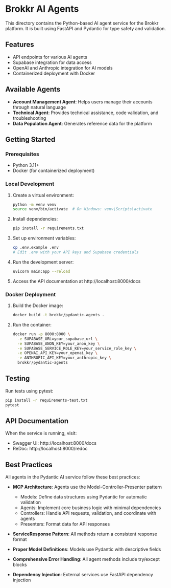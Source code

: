 # Brokkr AI Agents

This directory contains the Python-based AI agent service for the Brokkr platform. It is built using FastAPI and Pydantic for type safety and validation.

## Features

- API endpoints for various AI agents
- Supabase integration for data access
- OpenAI and Anthropic integration for AI models
- Containerized deployment with Docker

## Available Agents

- **Account Management Agent**: Helps users manage their accounts through natural language
- **Technical Agent**: Provides technical assistance, code validation, and troubleshooting
- **Data Population Agent**: Generates reference data for the platform

## Getting Started

### Prerequisites

- Python 3.11+
- Docker (for containerized deployment)

### Local Development

1. Create a virtual environment:
   ```bash
   python -m venv venv
   source venv/bin/activate  # On Windows: venv\Scripts\activate
   ```

2. Install dependencies:
   ```bash
   pip install -r requirements.txt
   ```

3. Set up environment variables:
   ```bash
   cp .env.example .env
   # Edit .env with your API keys and Supabase credentials
   ```

4. Run the development server:
   ```bash
   uvicorn main:app --reload
   ```

5. Access the API documentation at http://localhost:8000/docs

### Docker Deployment

1. Build the Docker image:
   ```bash
   docker build -t brokkr/pydantic-agents .
   ```

2. Run the container:
   ```bash
   docker run -p 8000:8000 \
     -e SUPABASE_URL=your_supabase_url \
     -e SUPABASE_ANON_KEY=your_anon_key \
     -e SUPABASE_SERVICE_ROLE_KEY=your_service_role_key \
     -e OPENAI_API_KEY=your_openai_key \
     -e ANTHROPIC_API_KEY=your_anthropic_key \
     brokkr/pydantic-agents
   ```

## Testing

Run tests using pytest:

```bash
pip install -r requirements-test.txt
pytest
```

## API Documentation

When the service is running, visit:
- Swagger UI: http://localhost:8000/docs
- ReDoc: http://localhost:8000/redoc

## Best Practices

All agents in the Pydantic AI service follow these best practices:

- **MCP Architecture**: Agents use the Model-Controller-Presenter pattern
  - Models: Define data structures using Pydantic for automatic validation
  - Agents: Implement core business logic with minimal dependencies
  - Controllers: Handle API requests, validation, and coordinate with agents
  - Presenters: Format data for API responses

- **ServiceResponse Pattern**: All methods return a consistent response format

- **Proper Model Definitions**: Models use Pydantic with descriptive fields

- **Comprehensive Error Handling**: All agent methods include try/except blocks

- **Dependency Injection**: External services use FastAPI dependency injection